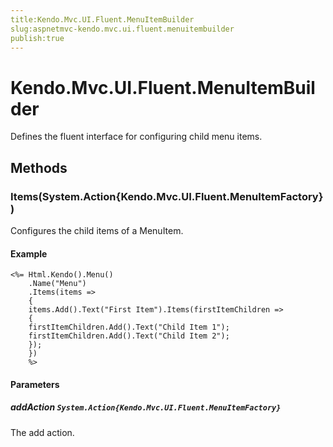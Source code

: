 ```yaml
---
title:Kendo.Mvc.UI.Fluent.MenuItemBuilder
slug:aspnetmvc-kendo.mvc.ui.fluent.menuitembuilder
publish:true
---
```


# Kendo.Mvc.UI.Fluent.MenuItemBuilder

Defines the fluent interface for configuring child menu items.

## Methods

### Items(System.Action{Kendo.Mvc.UI.Fluent.MenuItemFactory})
Configures the child items of a MenuItem.

#### Example
    <%= Html.Kendo().Menu()
        .Name("Menu")
        .Items(items =>
        {
        items.Add().Text("First Item").Items(firstItemChildren =>
        {
        firstItemChildren.Add().Text("Child Item 1");
        firstItemChildren.Add().Text("Child Item 2");
        });
        })
        %>

#### Parameters

##### addAction `System.Action{Kendo.Mvc.UI.Fluent.MenuItemFactory}`
The add action.